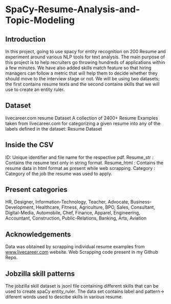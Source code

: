 # SpaCy-Resume-Analysis-and-Topic-Modeling

## Introduction
In this project, going to use spacy for entity recognition on 200 Resume and experiment around various NLP tools for text analysis. The main purpose of this project is to help recruiters go throwing hundreds of applications within a few minutes. We have also added skills match feature so that hiring managers can follow a metric that will help them to decide whether they should move to the interview stage or not. We will be using two datasets; the first contains resume texts and the second contains skills that we will use to create an entity ruler.

## Dataset
livecareer.com resume Dataset A collection of 2400+ Resume Examples taken from livecareer.com for categorizing a given resume into any of the labels defined in the dataset: Resume Dataset

## Inside the CSV
ID: Unique identifier and file name for the respective pdf. Resume_str : Contains the resume text only in string format. Resume_html : Contains the resume data in html format as present while web scrapping. Category : Category of the job the resume was used to apply.

## Present categories
HR, Designer, Information-Technology, Teacher, Advocate, Business-Development, Healthcare, Fitness, Agriculture, BPO, Sales, Consultant, Digital-Media, Automobile, Chef, Finance, Apparel, Engineering, Accountant, Construction, Public-Relations, Banking, Arts, Aviation

## Acknowledgements
Data was obtained by scrapping individual resume examples from www.livecareer.com website. Web Scrapping code present in my Github Repo.

## Jobzilla skill patterns
The jobzilla skill dataset is jsonl file containing different skills that can be used to create spaCy entity_ruler. The data set contains label and pattern-> diferent words used to descibe skills in various resume.
